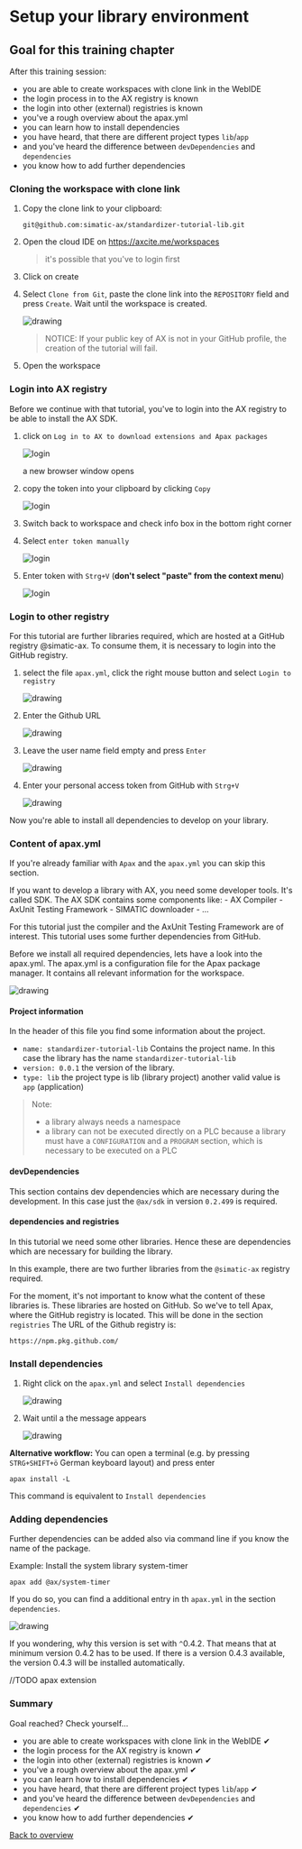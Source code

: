 # Setup your library environment

## Goal for this training chapter

After this training session:

- you are able to create workspaces with clone link in the WebIDE
- the login process in to the AX registry is known
- the login into other (external) registries is known
- you've a rough overview about the apax.yml
- you can learn how to install dependencies
- you have heard, that there are different project types `lib`/`app`
- and you've heard the difference between `devDependencies` and `dependencies`
- you know how to add further dependencies

### Cloning the workspace with clone link

1. Copy the clone link to your clipboard:

    ```iec-st
    git@github.com:simatic-ax/standardizer-tutorial-lib.git
    ```

1. Open the cloud IDE on <https://axcite.me/workspaces>
    > it's possible that you've to login first

1. Click on create

1. Select `Clone from Git`, paste the clone link into the `REPOSITORY` field and press `Create`. Wait until the workspace is created.  

   ![drawing](./images/clone-repo.png)
    > NOTICE: If your public key of AX is not in your GitHub profile, the creation of the tutorial will fail.

1. Open the workspace

### Login into AX registry

Before we continue with that tutorial, you've to login into the AX registry to be able to install the AX SDK.

1. click on `Log in to AX to download extensions and Apax packages`

    ![login](./images/login-1.png)

    a new browser window opens

1. copy the token into your clipboard by clicking `Copy`

    ![login](./images/copy_token.png)

1. Switch back to workspace and check info box in the bottom right corner

1. Select `enter token manually`

    ![login](./images/login-2.png)  

1. Enter token with `Strg+V` (**don't select "paste" from the context menu**)  

   ![login](./images/login-3.png)

### Login to other registry

For this tutorial are further libraries required, which are hosted at a GitHub registry @simatic-ax. To consume them, it is necessary to login into the GitHub registry.

1. select the file `apax.yml`, click the right mouse button and select `Login to registry`

    ![drawing](./images/apax_login.png)  

1. Enter the Github URL

     ![drawing](./images/github_url.png)  

1. Leave the user name field empty and press `Enter`

    ![drawing](./images/enter.png)  

1. Enter your personal access token from GitHub with `Strg+V`

    ![drawing](./images/token.png)  

Now you're able to install all dependencies to develop on your library.

### Content of apax.yml

If you're already familiar with `Apax` and the `apax.yml` you can skip this section.

If you want to develop a library with AX, you need some developer tools. It's called SDK. The AX SDK contains some components like:
    - AX Compiler
    - AxUnit Testing Framework
    - SIMATIC downloader
    - ...

For this tutorial just the compiler and the AxUnit Testing Framework are of interest. This tutorial uses some further dependencies from GitHub.

Before we install all required dependencies, lets have a look into the apax.yml. The apax.yml is a configuration file for the Apax package manager. It contains all relevant information for the workspace.

![drawing](./images/apaxyml.png)  

#### **Project information**

In the header of this file you find some information about the project.

- `name: standardizer-tutorial-lib` Contains the project name. In this case the library has the name `standardizer-tutorial-lib`
- `version: 0.0.1` the version of the library.
- `type: lib` the project type is lib (library project) another valid value is `app` (application)

> Note:  
>
> - a library always needs a namespace
> - a library can not be executed directly on a PLC because a library must have a `CONFIGURATION` and a `PROGRAM` section, which is necessary to be executed on a PLC

#### **devDependencies**

This section contains dev dependencies which are necessary during the development. In this case just the `@ax/sdk` in version `0.2.499` is required.

#### **dependencies** and **registries**

In this tutorial we need some other libraries. Hence these are dependencies which are necessary for building the library.

In this example, there are two further libraries from the `@simatic-ax` registry required.

For the moment, it's not important to know what the content of these libraries is. These libraries are hosted on GitHub. So we've to tell Apax, where the GitHub registry is located. This will be done in the section `registries`
The URL of the Github registry is:

```iec-st
https://npm.pkg.github.com/
```

### Install dependencies

1. Right click on the `apax.yml` and select `Install dependencies`

    ![drawing](./images/install-dependencies.png)  

1. Wait until a the message appears

    ![drawing](./images/installed.png)  

**Alternative workflow:**
You can open a terminal (e.g. by pressing `STRG+SHIFT+ö` German keyboard layout) and press enter

```iec-st
apax install -L 
```

This command is equivalent to `Install dependencies`

### Adding dependencies

Further dependencies can be added also via command line if you know the name of the package.

Example:
Install the system library system-timer

```iec-st
apax add @ax/system-timer
```

If you do so, you can find a additional entry in th `apax.yml` in the section `dependencies`.

![drawing](./images/adddep.png)  

If you wondering, why this version is set with `^`0.4.2. That means that at minimum version 0.4.2 has to be used. If there is a version 0.4.3 available, the version 0.4.3 will be installed automatically. 

//TODO apax extension

### Summary

Goal reached? Check yourself...

- you are able to create workspaces with clone link in the WebIDE ✔
- the login process for the AX registry is known ✔
- the login into other (external) registries is known ✔
- you've a rough overview about the apax.yml ✔
- you can learn how to install dependencies ✔
- you have heard, that there are different project types `lib`/`app` ✔
- and you've heard the difference between `devDependencies` and `dependencies` ✔
- you know how to add further dependencies ✔

[Back to overview](./../README.md)
